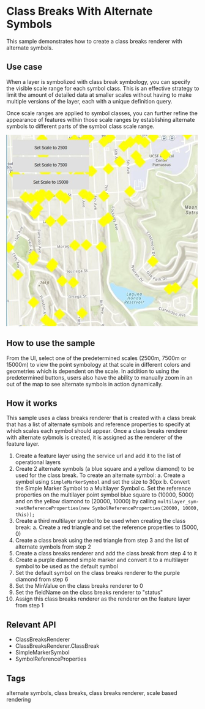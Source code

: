 # Class Breaks With Alternate Symbols

This sample demonstrates how to create a class breaks renderer with alternate symbols.

## Use case

When a layer is symbolized with class break symbology, you can specify the visible scale range for each symbol class. This is an effective strategy to limit the amount of detailed data at smaller scales without having to make multiple versions of the layer, each with a unique definition query.

Once scale ranges are applied to symbol classes, you can further refine the appearance of features within those scale ranges by establishing alternate symbols to different parts of the symbol class scale range.

![](screenshot.png)

## How to use the sample

From the UI, select one of the predetermined scales (2500m, 7500m or 15000m) to view the point symbology at that scale in different colors and geometries which is dependent on the scale. In addition to using the predetermined buttons, users also have the ability to manually zoom in an out of the map to see alternate symbols in action dynamically.

## How it works

This sample uses a class breaks renderer that is created with a class break that has a list of alternate symbols and reference properties to specify at which scales each symbol should appear. Once a class breaks renderer with alternate sybmols is created, it is assigned as the renderer of the feature layer.

1. Create a feature layer using the service url and add it to the list of operational layers
2. Create 2 alternate symbols (a blue square and a yellow diamond) to be used for the class break. To create an alternate symbol:
    a. Create a symbol using `SimpleMarkerSymbol` and set the size to 30px
    b. Convert the Simple Marker Symbol to a Multilayer Symbol
    c. Set the reference properties on the multilayer point symbol blue square to (10000, 5000) and on the yellow diamond to (20000, 10000) by calling `multilayer_sym->setReferenceProperties(new SymbolReferenceProperties(20000, 10000, this));`
3. Create a third multilayer symbol to be used when creating the class break:
    a. Create a red triangle and set the reference properties to (5000, 0)
4. Create a class break using the red triangle from step 3 and the list of alternate symbols from step 2
5. Create a class breaks renderer and add the class break from step 4 to it
6. Create a purple diamond simple marker and convert it to a multilayer symbol to be used as the default symbol
7. Set the default symbol on the class breaks renderer to the purple diamond from step 6
8. Set the MinValue on the class breaks renderer to 0
9. Set the fieldName on the class breaks renderer to "status"
10. Assign this class breaks renderer as the renderer on the feature layer from step 1

## Relevant API

* ClassBreaksRenderer
* ClassBreaksRenderer.ClassBreak
* SimpleMarkerSymbol
* SymbolReferenceProperties

## Tags

alternate symbols, class breaks, class breaks renderer, scale based rendering

